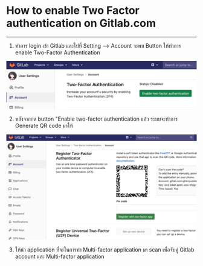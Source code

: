# How to enable Two Factor authentication on Gitlab.com
***
1. ทำการ login เข้า Gitlab และไปที่ Setting --> Account จะพบ Button ให้ทำการ enable Two-Factor Authentication

![](img/Enable2factor-1.jpg)

2. หลังจากกด button "Enable two-factor authentication แล้ว ระบบจะทำการ Generate QR code มาให้

![](img/Enable2factor-2.jpg)

3. ให้นำ application ที่จะในการทำ Multi-factor application มา scan เพื่อจับคู่ Gitlab account และ Multi-factor application